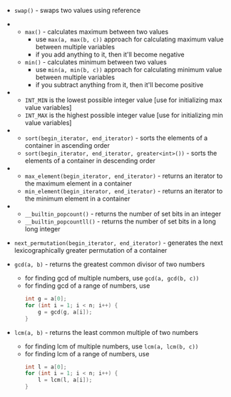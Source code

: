 - `swap()` - swaps two values using reference

-   - `max()` - calculates maximum between two values
        - use `max(a, max(b, c))` approach for calculating maximum value between multiple variables
        - if you add anything to it, then it'll become negative
    -  `min()` - calculates minimum between two values
        - use `min(a, min(b, c))` approach for calculating minimum value between multiple variables
        - if you subtract anything from it, then it'll become positive

-   - `INT_MIN` is the lowest possible integer value [use for initializing max value variables]
    - `INT_MAX` is the highest possible integer value [use for initializing min value variables]

-   - `sort(begin_iterator, end_iterator)` - sorts the elements of a container in ascending order
    - `sort(begin_iterator, end_iterator, greater<int>())` - sorts the elements of a container in descending order

-   - `max_element(begin_iterator, end_iterator)` - returns an iterator to the maximum element in a container
    - `min_element(begin_iterator, end_iterator)` - returns an iterator to the minimum element in a container

-   - `__builtin_popcount()` - returns the number of set bits in an integer
    - `__builtin_popcountll()` - returns the number of set bits in a long long integer

- `next_permutation(begin_iterator, end_iterator)` - generates the next lexicographically greater permutation of a container

- `gcd(a, b)` - returns the greatest common divisor of two numbers
    - for finding gcd of multiple numbers, use `gcd(a, gcd(b, c))`
    - for finding gcd of a range of numbers, use
        ```cpp
        int g = a[0];
        for (int i = 1; i < n; i++) {
            g = gcd(g, a[i]);
        }
        ```

- `lcm(a, b)` - returns the least common multiple of two numbers
    - for finding lcm of multiple numbers, use `lcm(a, lcm(b, c))`
    - for finding lcm of a range of numbers, use
        ```cpp
        int l = a[0];
        for (int i = 1; i < n; i++) {
            l = lcm(l, a[i]);
        }
        ```